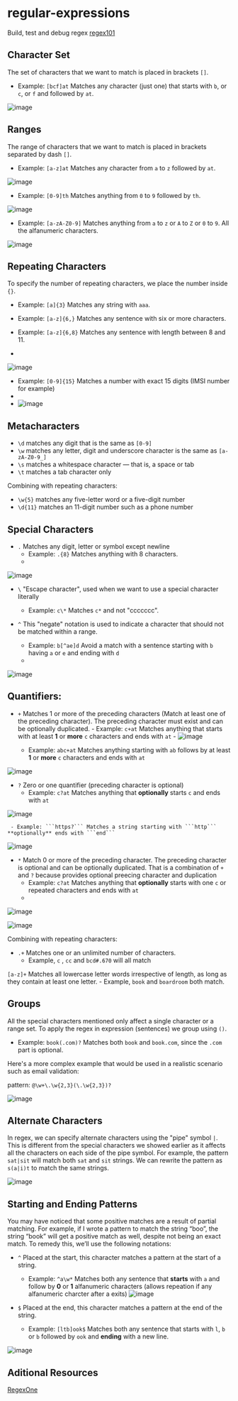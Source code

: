 # regular-expressions

Build, test and debug regex [regex101](https://regex101.com/)

## Character Set

The set of characters that we want to match is placed in brackets ```[]```.
- Example: ```[bcf]at``` Matches any character (just one) that starts with ```b```, or ```c```, or ```f``` and followed by ```at```.

![image](https://user-images.githubusercontent.com/26907925/211916186-1ca1d3c2-624a-477a-bc36-c29155d82c48.png)

## Ranges
The range of characters that we want to match is placed in brackets separated by dash ```[]```.
- Example: ```[a-z]at``` Matches any character from ```a``` to ```z``` followed by ```at```.

![image](https://user-images.githubusercontent.com/26907925/211917697-8592a720-1d70-4839-8949-a0dd9c025aff.png)

- Example: ```[0-9]th``` Matches anything from ```0``` to ```9``` followed by ```th```.

![image](https://user-images.githubusercontent.com/26907925/211917169-f9cd07b9-0bfa-4a6d-86b6-9ecaa125abb1.png)

- Example: ```[a-zA-Z0-9]``` Matches anything from ```a``` to ```z``` or ```A``` to ```Z``` or ```0``` to ```9```. All the alfanumeric characters.

![image](https://user-images.githubusercontent.com/26907925/211932128-daa60c9e-e0e6-4a5d-9243-1cc5b39e0648.png)

## Repeating Characters

To specify the number of repeating characters, we place the number inside ```{}```.
- Example: ```[a]{3}``` Matches any string with ```aaa```.

- Example: ```[a-z]{6,}``` Matches any sentence with six or more characters.

- Example: ```[a-z]{6,8}``` Matches any sentence with length between 8 and 11.
- 
![image](https://user-images.githubusercontent.com/26907925/211934851-5598569e-60fa-41ce-a731-9a8bf222b2bd.png)

- Example: ```[0-9]{15}``` Matches a number with exact 15 digits (IMSI number for example)
- 
- ![image](https://user-images.githubusercontent.com/26907925/211935124-0b2481d0-4e83-42f8-a5a6-fbd0984e3e77.png)

## Metacharacters

- ```\d``` matches any digit that is the same as ```[0-9]```
- ```\w``` matches any letter, digit and underscore character is the same as ```[a-zA-Z0-9_]```
- ```\s``` matches a whitespace character — that is, a space or tab
- ```\t``` matches a tab character only

Combining with repeating characters:

- ```\w{5}``` matches any five-letter word or a five-digit number
- ```\d{11}``` matches an 11-digit number such as a phone number

## Special Characters

- ```.``` Matches any digit, letter or symbol except newline
     - Example: ```.{8}``` Matches anything with 8 characters.
     - 
![image](https://user-images.githubusercontent.com/26907925/211936657-107880f0-b509-4d26-a757-36cb7e92c046.png)

- ```\``` "Escape character", used when we want to use a special character literally
     - Example: ```c\*``` Matches ```c*``` and not "ccccccc".

- ```^```  This "negate" notation is used to indicate a character that should not be matched within a range.
     - Example: ```b[^ae]d``` Avoid a match with a sentence starting with ```b``` having ```a``` or ```e``` and ending with ```d```
     - 
![image](https://user-images.githubusercontent.com/26907925/211937692-53c3b5a1-129f-47a3-8aa0-cd137d0616cb.png)


## Quantifiers:

- ```+``` Matches 1 or more of the preceding characters (Match at least one of the preceding character). The preceding character must exist and can be optionally duplicated.
      - Example: ```c+at``` Matches anything that starts with at least **1** or **more** ```c``` characters and ends with ```at```
      - 
![image](https://user-images.githubusercontent.com/26907925/211938212-47935378-0e60-4d36-80e8-2e0a8ff18bab.png)

     - Example: ```abc+at``` Matches anything starting with ```ab``` follows by at least **1** or **more** ```c``` characters and ends with ```at```
     
![image](https://user-images.githubusercontent.com/26907925/211938945-f4276cae-c56e-41bb-807c-7db53babbeec.png)


- ```?``` Zero or one quantifier (preceding character is optional)
     - Example: ```c?at``` Matches anything that **optionally** starts ```c``` and ends with ```at```
    
![image](https://user-images.githubusercontent.com/26907925/211939549-a2130367-1f81-4223-af20-1f8bed950f3d.png)

     - Example: ```https?``` Matches a string starting with ```http``` **optionally** ends with ```end```
     
![image](https://user-images.githubusercontent.com/26907925/211944084-411a97e6-f881-4ec4-8376-29f32bc77255.png)

- ```*``` Match 0 or more of the preceding character. The preceding character is optional and can be optionally duplicated. That is a combination of ```+``` and ```?``` because provides optional preecing character and duplication
     - Example: ```c?at``` Matches anything that **optionally** starts with one ```c``` or repeated characters and ends with ```at```
     - 
![image](https://user-images.githubusercontent.com/26907925/211939836-51d1c3af-2017-4e31-a4ac-505b33d2ce9f.png)

![image](https://user-images.githubusercontent.com/26907925/211942850-0e35ba12-231d-4e9b-86c6-4bebf0889132.png)

Combining with repeating characters:

- ```.+``` Matches one or an unlimited number of characters. 
     - Example, ```c``` , ```cc``` and ```bcd#.670``` will all match

```[a-z]+``` Matches all lowercase letter words irrespective of length, as long as they contain at least one letter. 
     - Example, ```book``` and ```boardroom``` both match.
  
## Groups

All the special characters mentioned only affect a single character or a range set. To apply the regex in expression (sentences) we group using ```()```.
- Example: ```book(.com)?``` Matches both ```book``` and ```book.com```, since the ```.com``` part is optional.

Here's a more complex example that would be used in a realistic scenario such as email validation:

pattern: ```@\w+\.\w{2,3}(\.\w{2,3})?```

![image](https://user-images.githubusercontent.com/26907925/211940666-3f454f1f-9197-433e-ab49-4fb8b15230a6.png)

## Alternate Characters
In regex, we can specify alternate characters using the "pipe" symbol ```|```. This is different from the special characters we showed earlier as it affects all the characters on each side of the pipe symbol. For example, the pattern ```sat|sit``` will match both ```sat``` and ```sit``` strings. We can rewrite the pattern as ```s(a|i)t``` to match the same strings.

![image](https://user-images.githubusercontent.com/26907925/211943998-3dd4c7ab-f041-4732-a9bf-de822541792a.png)


## Starting and Ending Patterns
You may have noticed that some positive matches are a result of partial matching. For example, if I wrote a pattern to match the string “boo”, the string “book” will get a positive match as well, despite not being an exact match. To remedy this, we’ll use the following notations:

- ```^``` Placed at the start, this character matches a pattern at the start of a string.

     - Example: ```^a\w*``` Matches both any sentence that **starts** with ```a``` and follow by **0** or **1** alfanumeric characters (allows repeation if any alfanumeric charcter after a exits)
![image](https://user-images.githubusercontent.com/26907925/211944685-dd636c20-c0f5-4e28-8fab-12b98f7a7a52.png)

- ```$``` Placed at the end, this character matches a pattern at the end of the string.

     - Example: ```[ltb]ook$``` Matches both any sentence that starts with ```l```, ```b``` or ```b``` followed by ```ook``` and **ending** with a new line.
     
![image](https://user-images.githubusercontent.com/26907925/211945134-d955f3ce-357e-4672-a9a1-850dfbbb49ab.png)


## Aditional Resources
[RegexOne](https://www.sitepoint.com/learn-regex/)
